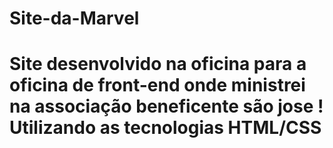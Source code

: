# Site-da-Marvel
<h1>Site desenvolvido na oficina para a oficina de front-end onde ministrei na associação beneficente são jose ! Utilizando as tecnologias HTML/CSS </h1>
